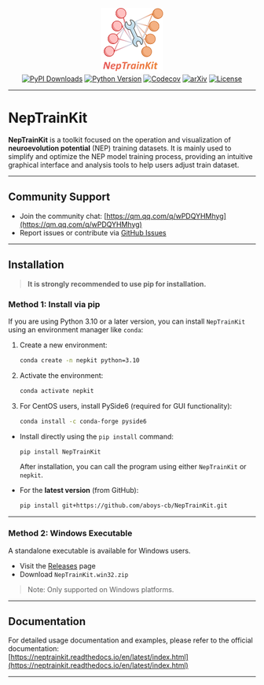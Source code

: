<div align="center">
<a href="https://github.com/aboys-cb/NepTrainKit">
  <img src="neptrainkit-logo.svg" width="25%" alt="NepTrainKit Logo">
</a><br>    
<a href="https://pypi.org/project/NepTrainKit"><img src="https://img.shields.io/pypi/dm/NepTrainKit?logo=pypi&logoColor=white&color=blue&label=PyPI" alt="PyPI Downloads"></a>   
<a href="https://python.org/downloads"><img src="https://img.shields.io/badge/Python-3.10+-blue.svg?logo=python&logoColor=white" alt="Python Version"></a>  
<a href="https://codecov.io/github/aboys-cb/NepTrainKit"><img src="https://codecov.io/github/aboys-cb/NepTrainKit/graph/badge.svg?token=HQ5FMLD91F" alt="Codecov"></a>  
<a href="https://doi.org/10.48550/arXiv.2506.01868"><img src="https://img.shields.io/badge/arXiv-2506.01868-b31b1b.svg" alt="arXiv"></a>
<a href="https://github.com/aboys-cb/NepTrainKit/blob/master/LICENSE"><img src="https://img.shields.io/badge/license-GPL--3.0-blue" alt="License"></a>
</div>


---

# NepTrainKit

**NepTrainKit** is a toolkit focused on the operation and visualization of **neuroevolution potential** (NEP) training datasets. It is mainly used to simplify and optimize the NEP model training process, providing an intuitive graphical interface and analysis tools to help users adjust  train dataset.

---

## Community Support

- Join the community chat: [https://qm.qq.com/q/wPDQYHMhyg](https://qm.qq.com/q/wPDQYHMhyg)
- Report issues or contribute via [GitHub Issues](https://github.com/aboys-cb/NepTrainKit/issues)

---

## Installation

> **It is strongly recommended to use pip for installation.**

### Method 1: Install via pip

If you are using Python 3.10 or a later version, you can install `NepTrainKit` using an environment manager like `conda`:

1. Create a new environment:

   ```bash
   conda create -n nepkit python=3.10
   ```

2. Activate the environment:

   ```bash
   conda activate nepkit
   ```

3. For CentOS users, install PySide6 (required for GUI functionality):

   ```bash
   conda install -c conda-forge pyside6
   ```

- Install directly using the `pip install` command:

  ```bash
  pip install NepTrainKit
  ```

  After installation, you can call the program using either `NepTrainKit` or `nepkit`.

- For the **latest version** (from GitHub):

  ```bash
  pip install git+https://github.com/aboys-cb/NepTrainKit.git
  ```

---

### Method 2: Windows Executable

A standalone executable is available for Windows users.

- Visit the [Releases](https://github.com/aboys-cb/NepTrainKit/releases) page
- Download `NepTrainKit.win32.zip`

> Note: Only supported on Windows platforms.

---

## Documentation

For detailed usage documentation and examples, please refer to the official documentation:  
[https://neptrainkit.readthedocs.io/en/latest/index.html](https://neptrainkit.readthedocs.io/en/latest/index.html)

---